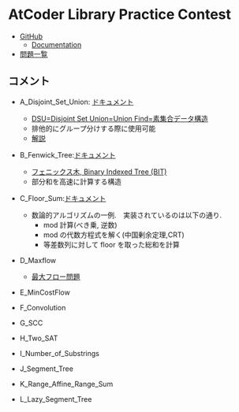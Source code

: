 # AtCoder Library Practice Contest

- [GitHub](https://github.com/atcoder/ac-library)
  - [Documentation](https://atcoder.github.io/ac-library/production/document_ja/)
- [問題一覧](https://atcoder.jp/contests/practice2/tasks)

## コメント

- A_Disjoint_Set_Union: [ドキュメント](https://atcoder.github.io/ac-library/production/document_ja/dsu.html)
  - [DSU=Disjoint Set Union=Union Find=素集合データ構造](https://ja.wikipedia.org/wiki/%E7%B4%A0%E9%9B%86%E5%90%88%E3%83%87%E3%83%BC%E3%82%BF%E6%A7%8B%E9%80%A0)
  - 排他的にグループ分けする際に使用可能
  - [解説](https://qiita.com/AkariLuminous/items/93b8f13e0d33da4ac331)
- B_Fenwick_Tree:[ドキュメント](https://atcoder.github.io/ac-library/production/document_ja/fenwicktree.html)
  - [フェニックス木, Binary Indexed Tree (BIT)](https://ja.wikipedia.org/wiki/%E3%83%95%E3%82%A7%E3%83%8B%E3%83%83%E3%82%AF%E6%9C%A8)
  - 部分和を高速に計算する構造

- C_Floor_Sum:[ドキュメント](https://atcoder.github.io/ac-library/production/document_ja/math.html)
  - 数論的アルゴリズムの一例.　実装されているのは以下の通り.
    - mod 計算(べき乗, 逆数)
    - mod の代数方程式を解く(中国剰余定理,CRT)
    - 等差数列に対して floor を取った総和を計算
- D_Maxflow
  - [最大フロー問題](https://ja.wikipedia.org/wiki/%E6%9C%80%E5%A4%A7%E3%83%95%E3%83%AD%E3%83%BC%E5%95%8F%E9%A1%8C)
- E_MinCostFlow
- F_Convolution
- G_SCC
- H_Two_SAT
- I_Number_of_Substrings
- J_Segment_Tree
- K_Range_Affine_Range_Sum
- L_Lazy_Segment_Tree
